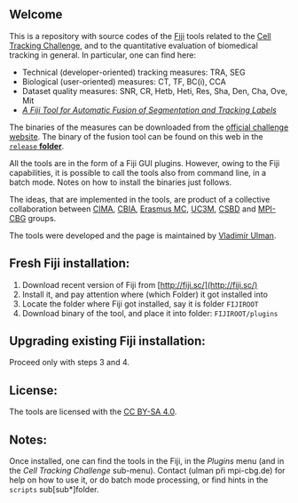 Welcome
-------

This is a repository with source codes of the [Fiji](http://fiji.sc) tools related to the [Cell Tracking Challenge](http://www.celltrackingchallenge.net), and to the quantitative evaluation of biomedical tracking in general. In particular, one can find here:
* Technical (developer-oriented) tracking measures: TRA, SEG
* Biological (user-oriented) measures: CT, TF, BC(i), CCA
* Dataset quality measures: SNR, CR, Hetb, Heti, Res, Sha, Den, Cha, Ove, Mit
* [_A Fiji Tool for Automatic Fusion of Segmentation and Tracking Labels_](http://labels2017.org/wp-content/uploads/2017/07/LABELS2017_14.pdf)

The binaries of the measures can be downloaded from the [official challenge website](http://www.celltrackingchallenge.net).
The binary of the fusion tool can be found on this web in the [`release` **folder**](https://github.com/xulman/CTC-FijiPlugins/tree/master/release).

All the tools are in the form of a Fiji GUI plugins. However, owing to the Fiji capabilities, it is possible to call the tools also from command line, in a batch mode. Notes on how to install the binaries just follows.

The ideas, that are implemented in the tools, are product of a collective collaboration between [CIMA](http://www.cima.es), [CBIA](http://cbia.fi.muni.cz), [Erasmus MC](https://www.erasmusmc.nl/oic/?lang=en), [UC3M](https://www.uc3m.es), [CSBD](http://www.csbdresden.de/) and [MPI-CBG](http://mpi-cbg.de) groups.

The tools were developed and the page is maintained by [Vladimír Ulman](http://www.fi.muni.cz/~xulman/).


Fresh Fiji installation:
------------------------
1. Download recent version of Fiji from [http://fiji.sc/](http://fiji.sc/)
1. Install it, and pay attention where (which Folder) it got installed into
1. Locate the folder where Fiji got installed, say it is folder `FIJIROOT`
1. Download binary of the tool, and place it into folder: `FIJIROOT/plugins`


Upgrading existing Fiji installation:
-------------------------------------
Proceed only with steps 3 and 4.


License:
--------
The tools are licensed with the [CC BY-SA 4.0](https://creativecommons.org/licenses/by-sa/4.0/).


Notes:
------
Once installed, one can find the tools in the Fiji, in the _Plugins_ menu (and in the _Cell Tracking Challenge_ sub-menu). Contact (ulman při mpi-cbg.de) for help on how to use it, or do batch mode processing, or find hints in the `scripts` sub\[sub*\]folder.
